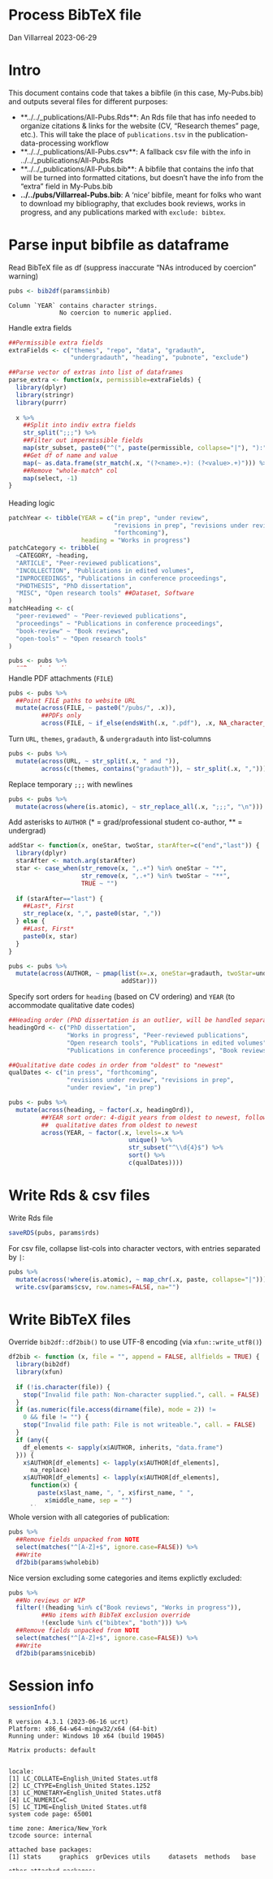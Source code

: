 Process BibTeX file
================
Dan Villarreal
2023-06-29

<style type="text/css">
/* Add scrollbars to long R input/output blocks */
pre {
  max-height: 300px;
  overflow-y: auto;
}
</style>

# Intro

This document contains code that takes a bibfile (in this case,
My-Pubs.bib) and outputs several files for different purposes:

- \*\*../../\_publications/All-Pubs.Rds\*\*: An Rds file that has info
  needed to organize citations & links for the website (CV, “Research
  themes” page, etc.). This will take the place of `publications.tsv` in
  the publication-data-processing workflow
- \*\*../../\_publications/All-Pubs.csv\*\*: A fallback csv file with
  the info in ../../\_publications/All-Pubs.Rds
- \*\*../../\_publications/All-Pubs.bib\*\*: A bibfile that contains the
  info that will be turned into formatted citations, but doesn’t have
  the info from the “extra” field in My-Pubs.bib
- **../../pubs/Villarreal-Pubs.bib**: A ‘nice’ bibfile, meant for folks
  who want to download my bibliography, that excludes book reviews,
  works in progress, and any publications marked with `exclude: bibtex`.

# Parse input bibfile as dataframe

Read BibTeX file as df (suppress inaccurate “NAs introduced by coercion”
warning)

``` r
pubs <- bib2df(params$inbib)
```

    Column `YEAR` contains character strings.
                  No coercion to numeric applied.

Handle extra fields

``` r
##Permissible extra fields
extraFields <- c("themes", "repo", "data", "gradauth", 
                 "undergradauth", "heading", "pubnote", "exclude")

##Parse vector of extras into list of dataframes
parse_extra <- function(x, permissible=extraFields) {
  library(dplyr)
  library(stringr)
  library(purrr)
  
  x %>% 
    ##Split into indiv extra fields
    str_split(";;;") %>%
    ##Filter out impermissible fields
    map(str_subset, paste0("^(", paste(permissible, collapse="|"), "):")) %>% 
    ##Get df of name and value
    map(~ as.data.frame(str_match(.x, "(?<name>.+): (?<value>.+)"))) %>% 
    ##Remove "whole-match" col
    map(select, -1)
}

##Add extra columns
pubs <- pubs %>% 
  ##Turn NOTE into list-col
  mutate(across(NOTE, parse_extra)) %>% 
  ##Pull out name-value pairs
  unnest(NOTE, keep_empty=TRUE) %>% 
  ##Each field in its own column
  pivot_wider() %>% 
  ##Remove NA column
  select(-"NA")
```

Heading logic

``` r
patchYear <- tibble(YEAR = c("in prep", "under review", 
                             "revisions in prep", "revisions under review", 
                             "forthcoming"),
                    heading = "Works in progress")
patchCategory <- tribble(
  ~CATEGORY, ~heading,
  "ARTICLE", "Peer-reviewed publications",
  "INCOLLECTION", "Publications in edited volumes",
  "INPROCEEDINGS", "Publications in conference proceedings",
  "PHDTHESIS", "PhD dissertation",
  "MISC", "Open research tools" ##Dataset, Software
)
matchHeading <- c(
  "peer-reviewed" ~ "Peer-reviewed publications",
  "proceedings" ~ "Publications in conference proceedings",
  "book-review" ~ "Book reviews",
  "open-tools" ~ "Open research tools"
)

pubs <- pubs %>% 
  ##Recode heading
  mutate(across(heading, ~ case_match(.x, !!!matchHeading, .default=.x))) %>% 
  ##Patch based on YEAR first, then CATEGORY
  rows_patch(patchYear, "YEAR", unmatched="ignore") %>% 
  rows_patch(patchCategory, "CATEGORY", unmatched="error")
```

Handle PDF attachments (`FILE`)

``` r
pubs <- pubs %>% 
  ##Point FILE paths to website URL
  mutate(across(FILE, ~ paste0("/pubs/", .x)),
         ##PDFs only
         across(FILE, ~ if_else(endsWith(.x, ".pdf"), .x, NA_character_)))
```

Turn `URL`, `themes`, `gradauth`, & `undergradauth` into list-columns

``` r
pubs <- pubs %>% 
  mutate(across(URL, ~ str_split(.x, " and ")),
         across(c(themes, contains("gradauth")), ~ str_split(.x, ",")))
```

Replace temporary `;;;` with newlines

``` r
pubs <- pubs %>% 
  mutate(across(where(is.atomic), ~ str_replace_all(.x, ";;;", "\n")))
```

Add asterisks to `AUTHOR` (\* = grad/professional student co-author,
\*\* = undergrad)

``` r
addStar <- function(x, oneStar, twoStar, starAfter=c("end","last")) {
  library(dplyr)
  starAfter <- match.arg(starAfter)
  star <- case_when(str_remove(x, ",.+") %in% oneStar ~ "*",
                    str_remove(x, ",.+") %in% twoStar ~ "**",
                    TRUE ~ "")
  
  if (starAfter=="last") {
    ##Last*, First
    str_replace(x, ",", paste0(star, ","))
  } else {
    ##Last, First*
    paste0(x, star)
  }
}

pubs <- pubs %>%
  mutate(across(AUTHOR, ~ pmap(list(x=.x, oneStar=gradauth, twoStar=undergradauth),
                               addStar)))
```

Specify sort orders for `heading` (based on CV ordering) and `YEAR` (to
accommodate qualitative date codes)

``` r
##Heading order (PhD dissertation is an outlier, will be handled separately)
headingOrd <- c("PhD dissertation",
                "Works in progress", "Peer-reviewed publications", 
                "Open research tools", "Publications in edited volumes", 
                "Publications in conference proceedings", "Book reviews")

##Qualitative date codes in order from "oldest" to "newest"
qualDates <- c("in press", "forthcoming", 
                "revisions under review", "revisions in prep", 
                "under review", "in prep")

pubs <- pubs %>% 
  mutate(across(heading, ~ factor(.x, headingOrd)),
         ##YEAR sort order: 4-digit years from oldest to newest, followed by
         ##  qualitative dates from oldest to newest
         across(YEAR, ~ factor(.x, levels=.x %>% 
                                 unique() %>% 
                                 str_subset("^\\d{4}$") %>% 
                                 sort() %>% 
                                 c(qualDates))))
```

# Write Rds & csv files

Write Rds file

``` r
saveRDS(pubs, params$rds)
```

For csv file, collapse list-cols into character vectors, with entries
separated by `|`:

``` r
pubs %>% 
  mutate(across(!where(is.atomic), ~ map_chr(.x, paste, collapse="|"))) %>% 
  write.csv(params$csv, row.names=FALSE, na="")
```

# Write BibTeX files

Override `bib2df::df2bib()` to use UTF-8 encoding (via
`xfun::write_utf8()`)

``` r
df2bib <- function (x, file = "", append = FALSE, allfields = TRUE) {
  library(bib2df)
  library(xfun)
  
  if (!is.character(file)) {
    stop("Invalid file path: Non-character supplied.", call. = FALSE)
  }
  if (as.numeric(file.access(dirname(file), mode = 2)) != 
    0 && file != "") {
    stop("Invalid file path: File is not writeable.", call. = FALSE)
  }
  if (any({
    df_elements <- sapply(x$AUTHOR, inherits, "data.frame")
  })) {
    x$AUTHOR[df_elements] <- lapply(x$AUTHOR[df_elements], 
      na_replace)
    x$AUTHOR[df_elements] <- lapply(x$AUTHOR[df_elements], 
      function(x) {
        paste(x$last_name, ", ", x$first_name, " ", 
          x$middle_name, sep = "")
      })
    x$AUTHOR[df_elements] <- lapply(x$AUTHOR[df_elements], 
      trimws)
  }
  names(x) <- toupper(names(x))
  fields <- lapply(seq_len(nrow(x)), function(r) {
    rowfields <- rep(list(character(0)), ncol(x))
    names(rowfields) <- names(x)
    for (i in seq_along(rowfields)) {
      f <- x[[i]][r]
      if (is.list(f)) {
        f <- unlist(f)
      }
      rowfields[[i]] <- if (!length(f) | any(is.na(f))) {
        character(0L)
      }
      else if (names(x)[i] %in% c("AUTHOR", "EDITOR")) {
        paste(f, collapse = " and ")
      }
      else {
        paste0(f, collapse = ", ")
      }
    }
    rowfields <- rowfields[lengths(rowfields) > 0]
    rowfields <- rowfields[!names(rowfields) %in% c("CATEGORY", 
      "BIBTEXKEY")]
    if (allfields) {
      paste0("  ", names(rowfields), " = {", unname(unlist(rowfields)), 
        "}", collapse = ",\n")
    }
    else {
      paste0("  ", names(rowfields[nzchar(rowfields)]), 
        " = {", unname(unlist(rowfields[nzchar(rowfields)])), 
        "}", collapse = ",\n")
    }
  })
  write_utf8(paste0("@", bib2df:::capitalize(x$CATEGORY), "{", x$BIBTEXKEY, 
    ",\n", unlist(fields), "\n}\n", collapse = "\n\n"), 
    con = file)
  invisible(file)
}
```

Whole version with all categories of publication:

``` r
pubs %>% 
  ##Remove fields unpacked from NOTE
  select(matches("^[A-Z]+$", ignore.case=FALSE)) %>% 
  ##Write
  df2bib(params$wholebib)
```

Nice version excluding some categories and items explictly excluded:

``` r
pubs %>% 
  ##No reviews or WIP
  filter(!(heading %in% c("Book reviews", "Works in progress")),
         ##No items with BibTeX exclusion override
         !(exclude %in% c("bibtex", "both"))) %>%
  ##Remove fields unpacked from NOTE
  select(matches("^[A-Z]+$", ignore.case=FALSE)) %>% 
  ##Write
  df2bib(params$nicebib)
```

# Session info

``` r
sessionInfo()
```

    R version 4.3.1 (2023-06-16 ucrt)
    Platform: x86_64-w64-mingw32/x64 (64-bit)
    Running under: Windows 10 x64 (build 19045)

    Matrix products: default


    locale:
    [1] LC_COLLATE=English_United States.utf8 
    [2] LC_CTYPE=English_United States.1252   
    [3] LC_MONETARY=English_United States.utf8
    [4] LC_NUMERIC=C                          
    [5] LC_TIME=English_United States.utf8    
    system code page: 65001

    time zone: America/New_York
    tzcode source: internal

    attached base packages:
    [1] stats     graphics  grDevices utils     datasets  methods   base     

    other attached packages:
     [1] xfun_0.39       bib2df_1.1.2.0  lubridate_1.9.2 forcats_1.0.0  
     [5] stringr_1.5.0   dplyr_1.1.2     purrr_1.0.1     readr_2.1.4    
     [9] tidyr_1.3.0     tibble_3.2.1    ggplot2_3.4.2   tidyverse_2.0.0

    loaded via a namespace (and not attached):
     [1] gtable_0.3.3       compiler_4.3.1     Rcpp_1.0.10        tidyselect_1.2.0  
     [5] scales_1.2.1       yaml_2.3.7         fastmap_1.1.1      R6_2.5.1          
     [9] generics_0.1.3     knitr_1.43         munsell_0.5.0      pillar_1.9.0      
    [13] tzdb_0.4.0         rlang_1.1.1        utf8_1.2.3         stringi_1.7.12    
    [17] timechange_0.2.0   cli_3.6.1          withr_2.5.0        magrittr_2.0.3    
    [21] digest_0.6.31      grid_4.3.1         hms_1.1.3          lifecycle_1.0.3   
    [25] vctrs_0.6.3        humaniformat_0.6.0 evaluate_0.21      glue_1.6.2        
    [29] fansi_1.0.4        colorspace_2.1-0   httr_1.4.6         rmarkdown_2.22    
    [33] tools_4.3.1        pkgconfig_2.0.3    htmltools_0.5.5   
